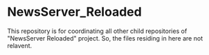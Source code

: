 # NewsServer_Reloaded

This repository is for coordinating all other child repositories of "NewsServer Reloaded" project. So, the files residing in here are not relavent.
